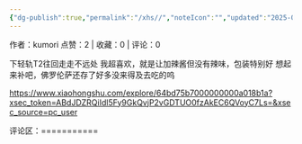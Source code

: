 ```yaml
---
{"dg-publish":true,"permalink":"/xhs//","noteIcon":"","updated":"2025-03-17T22:02:18.740+08:00"}
---
```


作者：kumori
点赞：2   |   收藏：0   |   评论：0

下轻轨T2往回走走不远处
我超喜欢，就是让加辣酱但没有辣味，包装特别好
想起来补吧，佛罗伦萨还存了好多没来得及去吃的呜

https://www.xiaohongshu.com/explore/64bd75b7000000000a018b1a?xsec_token=ABdJDZRQiIdl5Fy9GkQvjP2vGDTUO0fzAkEC6QVoyC7Ls=&xsec_source=pc_user

评论区：===========

